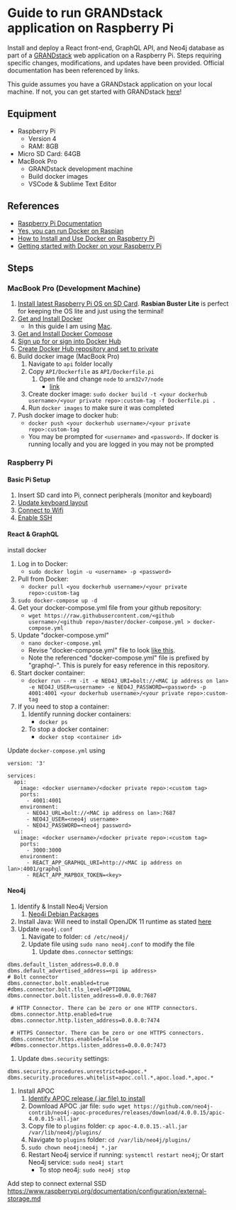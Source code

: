 # Guide to run GRANDstack application on Raspberry Pi #

Install and deploy a React front-end, GraphQL API, and Neo4j database as part of a [GRANDstack](https://grandstack.io/) web application on a Raspberry Pi. Steps requiring specific changes, modifications, and updates have been provided. Official documentation has been referenced by links.

This guide assumes you have a GRANDstack application on your local machine. If not, you can get started with GRANDstack [here](https://grandstack.io/docs/getting-started-neo4j-graphql)!

## Equipment ##
* Raspberry Pi
  * Version 4
  * RAM: 8GB
* Micro SD Card: 64GB
* MacBook Pro
  * GRANDstack development machine
  * Build docker images
  * VSCode & Sublime Text Editor

## References ##
- [Raspberry Pi Documentation](https://www.raspberrypi.org/documentation/)
- [Yes, you can run Docker on Raspian](https://withblue.ink/2019/07/13/yes-you-can-run-docker-on-raspbian.html)
- [How to Install and Use Docker on Raspberry Pi](https://linuxize.com/post/how-to-install-and-use-docker-on-raspberry-pi/)
- [Getting started with Docker on your Raspberry Pi](https://blog.hypriot.com/getting-started-with-docker-on-your-arm-device/)

## Steps ##

<!--- Comments are Fun --->

### MacBook Pro (Development Machine) ###
1. [Install latest Raspberry Pi OS on SD Card](https://www.raspberrypi.org/documentation/installation/installing-images/). **Rasbian Buster Lite** is perfect for keeping the OS lite and just using the terminal!
1. [Get and Install Docker](https://docs.docker.com/get-docker/)
    - In this guide I am using [Mac](https://docs.docker.com/docker-for-mac/install/).
1. [Get and Install Docker Compose](https://docs.docker.com/compose/install/)
1. [Sign up for or sign into Docker Hub](https://hub.docker.com/)
1. [Create Docker Hub repository and set to private](https://docs.docker.com/docker-hub/repos/)
1. Build docker image (MacBook Pro)
    1. Navigate to `api` folder locally
    1. Copy `API/Dockerfile` as `API/Dockerfile.pi`
        1. Open file and change `node` to `arm32v7/node`
            * [link](https://hub.docker.com/r/arm32v7/node/)
    1. Create docker image: `sudo docker build -t <your dockerhub username>/<your private repo>:custom-tag -f Dockerfile.pi .`
    1. Run `docker images` to make sure it was completed
1. Push docker image to docker hub: 
    * `docker push <your dockerhub username>/<your private repo>:custom-tag`
    * You may be prompted for `<username>` and `<password>`. If docker is running locally and you are logged in you may not be prompted

### Raspberry Pi ###

#### Basic Pi Setup ####
1. Insert SD card into Pi, connect peripherals (monitor and keyboard)
1. [Update keyboard layout](https://scribles.net/changing-keyboard-layout-on-raspberry-pi/)
1. [Connect to Wifi](https://www.raspberrypi.org/documentation/configuration/wireless/wireless-cli.md)
1. [Enable SSH](https://www.raspberrypi.org/documentation/remote-access/ssh/)
<!-- 
1. **Create SSH key for SSH'ing**
	1. **[Come back to later](https://www.raspberrypi.org/documentation/configuration/security.md)**
1. SSH Hardening (securing SSH)
	1. **come back to later**
-->

#### React & GraphQL ####
install docker

1. Log in to Docker: 
    - `sudo docker login -u <username> -p <password>`
1. Pull from Docker: 
    - `docker pull <you dockerhub username>/<your private repo>:custom-tag`
1. `sudo docker-compose up -d`	
1. Get your docker-compose.yml file from your github repository:
    - `wget https://raw.githubusercontent.com/<github username>/<github repo>/master/docker-compose.yml > docker-compose.yml`
1. Update "docker-compose.yml"
    - `nano docker-compose.yml`
    - Revise "docker-compose.yml" file to look [like this](https://github.com/mckenzma/raspberry-pi-guides/blob/master/graphql-docker-compose.yml). 
    - Note the referenced "docker-compose.yml" file is prefixed by "graphql-". This is purely for easy reference in this repository.
1. Start docker container:
    - `docker run --rm -it -e NEO4J_URI=bolt://<MAC ip address on lan> -e NEO4J_USER=<username> -e NEO4J_PASSWORD=<password> -p 4001:4001 <your dockerhub username>/<your private repo>:custom-tag`
1. If you need to stop a container:
    1. Identify running docker containers:
        - `docker ps`
    1. To stop a docker container:
        - `docker stop <container id>`

Update `docker-compose.yml` using 

```
version: '3'

services: 
  api:
    image: <docker username>/<docker private repo>:<custom tag>
    ports:
      - 4001:4001
    environment:
      - NEO4J_URL=bolt://<MAC ip address on lan>:7687
      - NEO4J_USER=<neo4j username>
      - NEO4J_PASSWORD=<neo4j password>
  ui:
    image: <docker username>/<docker private repo>:<custom tag>
    ports:
      - 3000:3000
    environment:
      - REACT_APP_GRAPHQL_URI=http://<MAC ip address on lan>:4001/graphql
      - REACT_APP_MAPBOX_TOKEN=<key>
```


#### Neo4j ####

1. Identify & Install Neo4j Version
    1. [Neo4j Debian Packages](https://debian.neo4j.com/)
1. Install Java: Will need to install OpenJDK 11 runtime as stated [here](https://neo4j.com/docs/operations-manual/current/installation/linux/debian/?_ga=2.196841515.687545963.1608309763-1865895428.1586215484)
1. Update `neo4j.conf`
    1. Navigate to folder: `cd /etc/neo4j/`
    1. Update file using `sudo nano neo4j.conf` to modify the file
        1. Update `dbms.connector` settings:

```
dbms.default_listen_address=0.0.0.0
dbms.default_advertised_address=<pi ip address>
# Bolt connector
dbms.connector.bolt.enabled=true
#dbms.connector.bolt.tls_level=OPTIONAL
dbms.connector.bolt.listen_address=0.0.0.0:7687
    
 # HTTP Connector. There can be zero or one HTTP connectors.
 dbms.connector.http.enabled=true
 dbms.connector.http.listen_address=0.0.0.0:7474
    
 # HTTPS Connector. There can be zero or one HTTPS connectors.
 dbms.connector.https.enabled=false
 #dbms.connector.https.listen_address=0.0.0.0:7473
```

  1. Update `dbms.security` settings:

```
dbms.security.procedures.unrestricted=apoc.*
dbms.security.procedures.whitelist=apoc.coll.*,apoc.load.*,apoc.*
```
  <!-- TODO: Address 0.0.0.0 for sensitive data -->
    
1. Install APOC
    1. [Identify APOC release (.jar file) to install](https://github.com/neo4j-contrib/neo4j-apoc-procedures/releases/)
    1. Download APOC .jar file: `sudo wget https://github.com/neo4j-contrib/neo4j-apoc-procedures/releases/download/4.0.0.15/apic-4.0.0.15-all.jar`
    1. Copy file to `plugins` folder: `cp apoc-4.0.0.15.-all.jar /var/lib/neo4j/plugins/`
    1. Navigate to `plugins` folder: `cd /var/lib/neo4j/plugins/`
    1. `sudo chown neo4j:neo4j *.jar`
    1. Restart Neo4j service if running: `systemctl restart neo4j`; Or start Neo4j service: `sudo neo4j start`
        - To stop neo4j: `sudo neo4j stop`





Add step to connect external SSD
https://www.raspberrypi.org/documentation/configuration/external-storage.md
